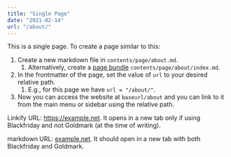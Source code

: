 ```yaml
---
title: "Single Page"
date: "2021-02-14"
url: "/about/"
---
```


This is a single page. To create a page similar to this:

1. Create a new markdown file in `contents/page/about.md`.
    1. Alternatively, create a [page bundle][page-bundle-link] `contents/page/about/index.md`.
2. In the frontmatter of the page, set the value of `url` to your desired relative path.
    1. E.g., for this page we have `url = "/about/"`.
3. Now you can access the website at `baseurl/about` and you can link to it from the main menu or sidebar using the relative path.

[page-bundle-link]: https://gohugo.io/content-management/page-bundles/

Linkify URL: https://example.net. It opens in a new tab only if using
Blackfriday and not Goldmark (at the time of writing).

markdown URL: [example.net](https://example.net). It should open in a new tab
with both Blackfriday and Goldmark.
